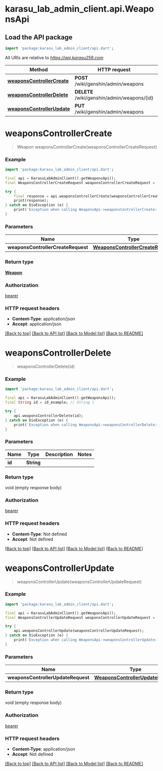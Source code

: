 # karasu_lab_admin_client.api.WeaponsApi

## Load the API package
```dart
import 'package:karasu_lab_admin_client/api.dart';
```

All URIs are relative to *https://api.karasu256.com*

Method | HTTP request | Description
------------- | ------------- | -------------
[**weaponsControllerCreate**](WeaponsApi.md#weaponscontrollercreate) | **POST** /wiki/genshin/admin/weapons | 
[**weaponsControllerDelete**](WeaponsApi.md#weaponscontrollerdelete) | **DELETE** /wiki/genshin/admin/weapons/{id} | 
[**weaponsControllerUpdate**](WeaponsApi.md#weaponscontrollerupdate) | **PUT** /wiki/genshin/admin/weapons | 


# **weaponsControllerCreate**
> Weapon weaponsControllerCreate(weaponsControllerCreateRequest)



### Example
```dart
import 'package:karasu_lab_admin_client/api.dart';

final api = KarasuLabAdminClient().getWeaponsApi();
final WeaponsControllerCreateRequest weaponsControllerCreateRequest = ; // WeaponsControllerCreateRequest | 

try {
    final response = api.weaponsControllerCreate(weaponsControllerCreateRequest);
    print(response);
} catch on DioException (e) {
    print('Exception when calling WeaponsApi->weaponsControllerCreate: $e\n');
}
```

### Parameters

Name | Type | Description  | Notes
------------- | ------------- | ------------- | -------------
 **weaponsControllerCreateRequest** | [**WeaponsControllerCreateRequest**](WeaponsControllerCreateRequest.md)|  | 

### Return type

[**Weapon**](Weapon.md)

### Authorization

[bearer](../README.md#bearer)

### HTTP request headers

 - **Content-Type**: application/json
 - **Accept**: application/json

[[Back to top]](#) [[Back to API list]](../README.md#documentation-for-api-endpoints) [[Back to Model list]](../README.md#documentation-for-models) [[Back to README]](../README.md)

# **weaponsControllerDelete**
> weaponsControllerDelete(id)



### Example
```dart
import 'package:karasu_lab_admin_client/api.dart';

final api = KarasuLabAdminClient().getWeaponsApi();
final String id = id_example; // String | 

try {
    api.weaponsControllerDelete(id);
} catch on DioException (e) {
    print('Exception when calling WeaponsApi->weaponsControllerDelete: $e\n');
}
```

### Parameters

Name | Type | Description  | Notes
------------- | ------------- | ------------- | -------------
 **id** | **String**|  | 

### Return type

void (empty response body)

### Authorization

[bearer](../README.md#bearer)

### HTTP request headers

 - **Content-Type**: Not defined
 - **Accept**: Not defined

[[Back to top]](#) [[Back to API list]](../README.md#documentation-for-api-endpoints) [[Back to Model list]](../README.md#documentation-for-models) [[Back to README]](../README.md)

# **weaponsControllerUpdate**
> weaponsControllerUpdate(weaponsControllerUpdateRequest)



### Example
```dart
import 'package:karasu_lab_admin_client/api.dart';

final api = KarasuLabAdminClient().getWeaponsApi();
final WeaponsControllerUpdateRequest weaponsControllerUpdateRequest = ; // WeaponsControllerUpdateRequest | 

try {
    api.weaponsControllerUpdate(weaponsControllerUpdateRequest);
} catch on DioException (e) {
    print('Exception when calling WeaponsApi->weaponsControllerUpdate: $e\n');
}
```

### Parameters

Name | Type | Description  | Notes
------------- | ------------- | ------------- | -------------
 **weaponsControllerUpdateRequest** | [**WeaponsControllerUpdateRequest**](WeaponsControllerUpdateRequest.md)|  | 

### Return type

void (empty response body)

### Authorization

[bearer](../README.md#bearer)

### HTTP request headers

 - **Content-Type**: application/json
 - **Accept**: Not defined

[[Back to top]](#) [[Back to API list]](../README.md#documentation-for-api-endpoints) [[Back to Model list]](../README.md#documentation-for-models) [[Back to README]](../README.md)

